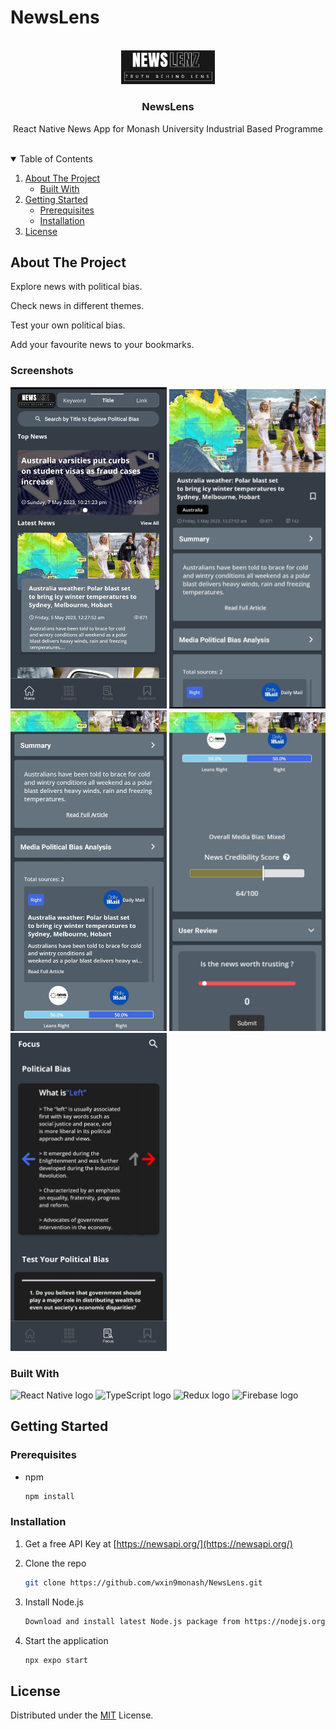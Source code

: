 # NewsLens

<!-- PROJECT LOGO -->
<br />
<div align="center">
  <a href="https://github.com/github_username/repo_name">
    <img src="assets/images/logo.png" alt="Logo" width="150">
  </a>

<h3 align="center">NewsLens</h3>

  <p align="center">
    React Native News App for Monash University Industrial Based Programme
    <br />
    <br />
  </p>
</div>

<!-- TABLE OF CONTENTS -->
<details open>
  <summary>Table of Contents</summary>
  <ol>
    <li>
      <a href="#about-the-project">About The Project</a>
      <ul>
        <li><a href="#built-with">Built With</a></li>
      </ul>
    </li>
    <li>
      <a href="#getting-started">Getting Started</a>
      <ul>
        <li><a href="#prerequisites">Prerequisites</a></li>
        <li><a href="#installation">Installation</a></li>
      </ul>
    </li>
    <li><a href="#license">License</a></li>
  </ol>
</details>

<!-- ABOUT THE PROJECT -->
## About The Project

<p>Explore news with political bias.</p>
<p>Check news in different themes.</p>
<p>Test your own political bias.</p>
<p>Add your favourite news to your bookmarks.</p>

### Screenshots
<p float="left">
  <img src="assets/images/screenshoots/home1.jpg" alt="Logo" width="250" >
  <img src="assets/images/screenshoots/home2.jpg" alt="Logo" width="250" >
  <img src="assets/images/screenshoots/home3.jpg" alt="Logo" width="250" >
  <img src="assets/images/screenshoots/home4.jpg" alt="Logo" width="250" >
  <img src="assets/images/screenshoots/home5.jpg" alt="Logo" width="250" >
</p>

### Built With
<p>
<img src="https://img.shields.io/badge/React Native-282C34?logo=react&logoColor=61DAFB" alt="React Native logo" title="React Native" height="25" />
<img src="https://img.shields.io/badge/TypeScript-282C34?logo=typescript&logoColor=3178C6" alt="TypeScript logo" title="TypeScript" height="25" />
<img src="https://img.shields.io/badge/Redux-282C34?logo=redux&logoColor=764ABC" alt="Redux logo" title="Redux" height="25" />
<img src="https://img.shields.io/badge/Firebase-282C34?logo=firebase&logoColor=FFCA28" alt="Firebase logo" title="Firebase" height="25" />
</p>


<!-- GETTING STARTED -->
## Getting Started

### Prerequisites

* npm

  ```sh
  npm install
  ```

### Installation

1. Get a free API Key at [https://newsapi.org/](https://newsapi.org/)

2. Clone the repo

   ```sh
   git clone https://github.com/wxin9monash/NewsLens.git
   ```
3. Install Node.js

   ```sh
   Download and install latest Node.js package from https://nodejs.org/en/download
   ```
   
4. Start the application

   ```js
   npx expo start
   ```

<!-- LICENSE -->
## License

Distributed under the [MIT](https://choosealicense.com/licenses/mit/) License.

